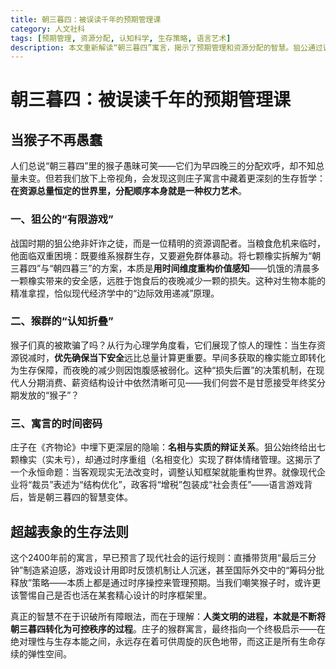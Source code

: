 ```yaml
---
title: 朝三暮四：被误读千年的预期管理课
category: 人文社科
tags: [预期管理, 资源分配, 认知科学, 生存策略, 语言艺术]
description: 本文重新解读“朝三暮四”寓言，揭示了预期管理和资源分配的智慧。狙公通过调整分配顺序管理猴群，展示了时间维度的价值重构。猴子优先确保当下安全的决策反映资源有限下的理性。此策略在现代如薪资设计和营销中广泛应用，强调认知框架调整对行为和情绪的影响。文章提醒我们注意这些策略，并学会在类似情况下更好地生存和发展。
---
```

# 朝三暮四：被误读千年的预期管理课  

## 当猴子不再愚蠢  
人们总说“朝三暮四”里的猴子愚昧可笑——它们为早四晚三的分配欢呼，却不知总量未变。但若我们放下上帝视角，会发现这则庄子寓言中藏着更深刻的生存哲学：**在资源总量恒定的世界里，分配顺序本身就是一种权力艺术**。  

### 一、狙公的“有限游戏”  
战国时期的狙公绝非奸诈之徒，而是一位精明的资源调配者。当粮食危机来临时，他面临双重困境：既要维系猴群生存，又要避免群体暴动。将七颗橡实拆解为“朝三暮四”与“朝四暮三”的方案，本质是**用时间维度重构价值感知**——饥饿的清晨多一颗橡实带来的安全感，远胜于饱食后的夜晚减少一颗的损失。这种对生物本能的精准拿捏，恰似现代经济学中的“边际效用递减”原理。  

### 二、猴群的“认知折叠”  
猴子们真的被欺骗了吗？从行为心理学角度看，它们展现了惊人的理性：当生存资源锐减时，**优先确保当下安全**远比总量计算更重要。早间多获取的橡实能立即转化为生存保障，而夜晚的减少则因饱腹感被弱化。这种“损失后置”的决策机制，在现代人分期消费、薪资结构设计中依然清晰可见——我们何尝不是甘愿接受年终奖分期发放的“猴子”？  

### 三、寓言的时间密码  
庄子在《齐物论》中埋下更深层的隐喻：**名相与实质的辩证关系**。狙公始终给出七颗橡实（实未亏），却通过时序重组（名相变化）实现了群体情绪管理。这揭示了一个永恒命题：当客观现实无法改变时，调整认知框架就能重构世界。就像现代企业将“裁员”表述为“结构优化”，政客将“增税”包装成“社会责任”——语言游戏背后，皆是朝三暮四的智慧变体。  

## 超越表象的生存法则  
这个2400年前的寓言，早已预言了现代社会的运行规则：直播带货用“最后三分钟”制造紧迫感，游戏设计用即时反馈机制让人沉迷，甚至国际外交中的“筹码分批释放”策略——本质上都是通过时序操控来管理预期。当我们嘲笑猴子时，或许更该警惕自己是否也活在某套精心设计的时序框架里。  

真正的智慧不在于识破所有障眼法，而在于理解：**人类文明的进程，本就是不断将朝三暮四转化为可控秩序的过程**。庄子的猴群寓言，最终指向一个终极启示——在绝对理性与生存本能之间，永远存在着可供周旋的灰色地带，而这正是所有生命存续的弹性空间。